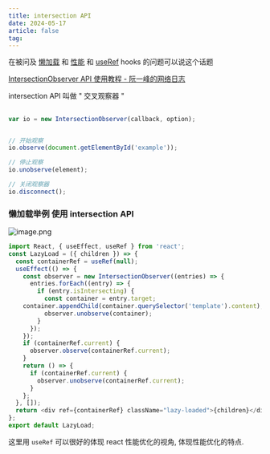 ```yaml
---
title: intersection API
date: 2024-05-17
article: false
tag:
---
```


在被问及 [懒加载](懒加载) 和 [性能](性能) 和 [useRef](useRef) hooks 的问题可以说这个话题  

[IntersectionObserver API 使用教程 - 阮一峰的网络日志](https://www.ruanyifeng.com/blog/2016/11/intersectionobserver_api.html)

intersection API 叫做 " 交叉观察器 "

## 
```js
var io = new IntersectionObserver(callback, option);
```

```javascript

// 开始观察
io.observe(document.getElementById('example'));

// 停止观察
io.unobserve(element);

// 关闭观察器
io.disconnect();
```

### 懒加载举例 使用 intersection API
  
![image.png](https://oss.naglfar28.com/naglfar28/202405172259432.png)  
```js
import React, { useEffect, useRef } from 'react';
const LazyLoad = ({ children }) => {
  const containerRef = useRef(null);
  useEffect(() => {
    const observer = new IntersectionObserver((entries) => {
      entries.forEach((entry) => {
        if (entry.isIntersecting) {
          const container = entry.target;
	container.appendChild(container.querySelector('template').content);
          observer.unobserve(container);
        }
      });
    });
    if (containerRef.current) {
      observer.observe(containerRef.current);
    }
    return () => {
      if (containerRef.current) {
        observer.unobserve(containerRef.current);
      }
    };
  }, []);
  return <div ref={containerRef} className="lazy-loaded">{children}</div>;
};
export default LazyLoad;
```
这里用 `useRef` 可以很好的体现 react 性能优化的视角, 体现性能优化的特点.

